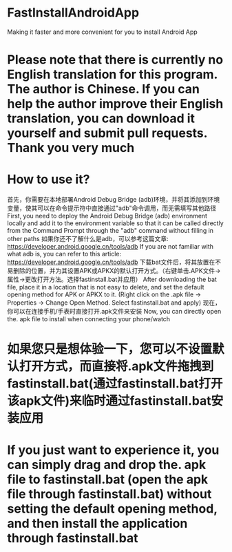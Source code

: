 # FastInstallAndroidApp 
Making it faster and more convenient for you to install Android App 
# Please note that there is currently no English translation for this program. The author is Chinese. If you can help the author improve their English translation, you can download it yourself and submit pull requests. Thank you very much 
# How to use it? 
首先，你需要在本地部署Android Debug Bridge (adb)环境，并将其添加到环境变量，使其可以在命令提示符中直接通过"adb"命令调用，而无需填写其他路径 
First, you need to deploy the Android Debug Bridge (adb) environment locally and add it to the environment variable so that it can be called directly from the Command Prompt through the "adb" command without filling in other paths 
如果你还不了解什么是adb，可以参考这篇文章: https://developer.android.google.cn/tools/adb 
If you are not familiar with what adb is, you can refer to this article: https://developer.android.google.cn/tools/adb 
下载bat文件后，将其放置在不易删除的位置，并为其设置APK或APKX的默认打开方式。（右键单击.APK文件->属性->更改打开方法。选择fastinstall.bat并应用）
After downloading the bat file, place it in a location that is not easy to delete, and set the default opening method for APK or APKX to it. (Right click on the .apk file -> Properties -> Change Open Method. Select fastinstall.bat and apply) 
现在，你可以在连接手机/手表时直接打开.apk文件来安装 
Now, you can directly open the. apk file to install when connecting your phone/watch 
# 如果您只是想体验一下，您可以不设置默认打开方式，而直接将.apk文件拖拽到fastinstall.bat(通过fastinstall.bat打开该apk文件)来临时通过fastinstall.bat安装应用 
# If you just want to experience it, you can simply drag and drop the. apk file to fastinstall.bat (open the apk file through fastinstall.bat) without setting the default opening method, and then install the application through fastinstall.bat 
